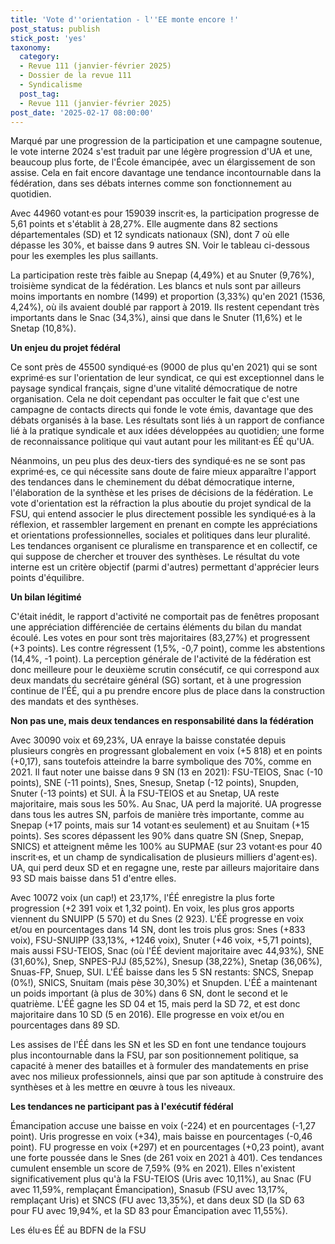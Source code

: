 ```yaml
---
title: 'Vote d''orientation - l''EE monte encore !'
post_status: publish
stick_post: 'yes'
taxonomy:
  category:
  - Revue 111 (janvier-février 2025)
  - Dossier de la revue 111
  - Syndicalisme
  post_tag:
  - Revue 111 (janvier-février 2025)
post_date: '2025-02-17 08:00:00'
---
```



Marqué par une progression de la participation et une campagne soutenue, le vote interne 2024 s'est traduit par une légère progression d'UA et une, beaucoup plus forte, de l'École émancipée, avec un élargissement de son assise. Cela en fait encore davantage une tendance incontournable dans la fédération, dans ses débats internes comme son fonctionnement au quotidien.

Avec 44960 votant·es pour 159039 inscrit·es, la participation progresse de 5,61 points et s'établit à 28,27%. Elle augmente dans 82 sections départementales (SD) et 12 syndicats nationaux (SN), dont 7 où elle dépasse les 30%, et baisse dans 9 autres SN. Voir le tableau ci-dessous pour les exemples les plus saillants.

La participation reste très faible au Snepap (4,49%) et au Snuter (9,76%), troisième syndicat de la fédération. Les blancs et nuls sont par ailleurs moins importants en nombre (1499) et proportion (3,33%) qu'en 2021 (1536, 4,24%), où ils avaient doublé par rapport à 2019. Ils restent cependant très importants dans le Snac (34,3%), ainsi que dans le Snuter (11,6%) et le Snetap (10,8%).

**Un enjeu du projet fédéral**

Ce sont près de 45500 syndiqué·es (9000 de plus qu'en 2021) qui se sont exprimé·es sur l'orientation de leur syndicat, ce qui est exceptionnel dans le paysage syndical français, signe d'une vitalité démocratique de notre organisation. Cela ne doit cependant pas occulter le fait que c'est une campagne de contacts directs qui fonde le vote émis, davantage que des débats organisés à la base. Les résultats sont liés à un rapport de confiance lié à la pratique syndicale et aux idées développées au quotidien; une forme de reconnaissance politique qui vaut autant pour les militant·es ÉÉ qu'UA.

Néanmoins, un peu plus des deux-tiers des syndiqué·es ne se sont pas exprimé·es, ce qui nécessite sans doute de faire mieux apparaître l'apport des tendances dans le cheminement du débat démocratique interne, l'élaboration de la synthèse et les prises de décisions de la fédération. Le vote d'orientation est la réfraction la plus aboutie du projet syndical de la FSU, qui entend associer le plus directement possible les syndiqué·es à la réflexion, et rassembler largement en prenant en compte les appréciations et orientations professionnelles, sociales et politiques dans leur pluralité. Les tendances organisent ce pluralisme en transparence et en collectif, ce qui suppose de chercher et trouver des synthèses. Le résultat du vote interne est un critère objectif (parmi d'autres) permettant d'apprécier leurs points d'équilibre.

**Un bilan légitimé**

C'était inédit, le rapport d'activité ne comportait pas de fenêtres proposant une appréciation différenciée de certains éléments du bilan du mandat écoulé. Les votes en pour sont très majoritaires (83,27%) et progressent (+3 points). Les contre régressent (1,5%, -0,7 point), comme les abstentions (14,4%, -1 point). La perception générale de l'activité de la fédération est donc meilleure pour le deuxième scrutin consécutif, ce qui correspond aux deux mandats du secrétaire général (SG) sortant, et à une progression continue de l'ÉÉ, qui a pu prendre encore plus de place dans la construction des mandats et des synthèses.

**Non pas une, mais deux tendances en responsabilité dans la fédération**

Avec 30090 voix et 69,23%, UA enraye la baisse constatée depuis plusieurs congrès en progressant globalement en voix (+5 818) et en points (+0,17), sans toutefois atteindre la barre symbolique des 70%, comme en 2021. Il faut noter une baisse dans 9 SN (13 en 2021): FSU-TEIOS, Snac (-10 points), SNE (-11 points), Snes, Snesup, Snetap (-12 points), Snupden, Snuter (-13 points) et SUI. À la FSU-TEIOS et au Snetap, UA reste majoritaire, mais sous les 50%. Au Snac, UA perd la majorité. UA progresse dans tous les autres SN, parfois de manière très importante, comme au Snepap (+17 points, mais sur 14 votant·es seulement) et au Snuitam (+15 points). Ses scores dépassent les 90% dans quatre SN (Snep, Snepap, SNICS) et atteignent même les 100% au SUPMAE (sur 23 votant·es pour 40 inscrit·es, et un champ de syndicalisation de plusieurs milliers d'agent·es). UA, qui perd deux SD et en regagne une, reste par ailleurs majoritaire dans 93 SD mais baisse dans 51 d'entre elles.

Avec 10072 voix (un cap!) et 23,17%, l'ÉÉ enregistre la plus forte progression (+2 391 voix et 1,32 point). En voix, les plus gros apports viennent du SNUIPP (5 570) et du Snes (2 923). L'ÉÉ progresse en voix et/ou en pourcentages dans 14 SN, dont les trois plus gros: Snes (+833 voix), FSU-SNUIPP (33,13%, +1246 voix), Snuter (+46 voix, +5,71 points), mais aussi FSU-TEIOS, Snac (où l'ÉÉ devient majoritaire avec 44,93%), SNE (31,60%), Snep, SNPES-PJJ (85,52%), Snesup (38,22%), Snetap (36,06%), Snuas-FP, Snuep, SUI. L'ÉÉ baisse dans les 5 SN restants: SNCS, Snepap (0%!), SNICS, Snuitam (mais pèse 30,30%) et Snupden. L'ÉÉ a maintenant un poids important (à plus de 30%) dans 6 SN, dont le second et le quatrième. L'ÉÉ gagne les SD 04 et 15, mais perd la SD 72, et est donc majoritaire dans 10 SD (5 en 2016). Elle progresse en voix et/ou en pourcentages dans 89 SD.

Les assises de l'ÉÉ dans les SN et les SD en font une tendance toujours plus incontournable dans la FSU, par son positionnement politique, sa capacité à mener des batailles et à formuler des mandatements en prise avec nos milieux professionnels, ainsi que par son aptitude à construire des synthèses et à les mettre en œuvre à tous les niveaux.

**Les tendances ne participant pas à l'exécutif fédéral**

Émancipation accuse une baisse en voix (-224) et en pourcentages (-1,27 point). Uris progresse en voix (+34), mais baisse en pourcentages (-0,46 point). FU progresse en voix (+297) et en pourcentages (+0,23 point), avant une forte poussée dans le Snes (de 261 voix en 2021 à 401). Ces tendances cumulent ensemble un score de 7,59% (9% en 2021). Elles n'existent significativement plus qu'à la FSU-TEIOS (Uris avec 10,11%), au Snac (FU avec 11,59%, remplaçant Émancipation), Snasub (FSU avec 13,17%, remplaçant Uris) et SNCS (FU avec 13,35%), et dans deux SD (la SD 63 pour FU avec 19,94%, et la SD 83 pour Émancipation avec 11,55%).

Les élu·es ÉÉ au BDFN de la FSU